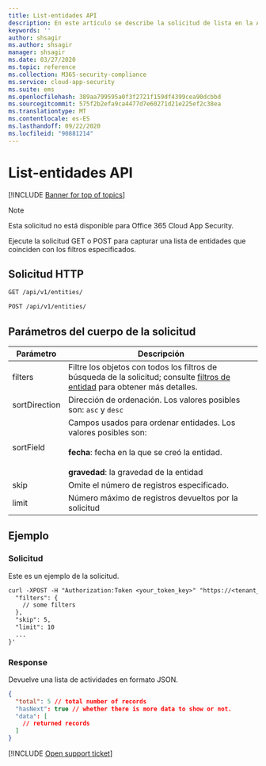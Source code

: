 ```yaml
---
title: List-entidades API
description: En este artículo se describe la solicitud de lista en la API de entidades de Cloud App Security.
keywords: ''
author: shsagir
ms.author: shsagir
manager: shsagir
ms.date: 03/27/2020
ms.topic: reference
ms.collection: M365-security-compliance
ms.service: cloud-app-security
ms.suite: ems
ms.openlocfilehash: 389aa799595a0f3f2721f159df4399cea90dcbbd
ms.sourcegitcommit: 575f2b2efa9ca4477d7e60271d21e225ef2c38ea
ms.translationtype: MT
ms.contentlocale: es-ES
ms.lasthandoff: 09/22/2020
ms.locfileid: "90881214"
---
```

# <a name="list---entities-api"></a>List-entidades API

[!INCLUDE [Banner for top of topics](includes/banner.md)]

> [!NOTE]
> Esta solicitud no está disponible para Office 365 Cloud App Security.

Ejecute la solicitud GET o POST para capturar una lista de entidades que coinciden con los filtros especificados.

## <a name="http-request"></a>Solicitud HTTP

```rest
GET /api/v1/entities/
```

```rest
POST /api/v1/entities/
```

## <a name="request-body-parameters"></a>Parámetros del cuerpo de la solicitud

| Parámetro | Descripción |
| --- | --- |
| filters | Filtre los objetos con todos los filtros de búsqueda de la solicitud; consulte [filtros de entidad](api-entities.md#filters) para obtener más detalles. |
| sortDirection | Dirección de ordenación. Los valores posibles son: `asc` y `desc` |
| sortField | Campos usados para ordenar entidades. Los valores posibles son:<br /><br />**fecha**: fecha en la que se creó la entidad.<br /><br />**gravedad**: la gravedad de la entidad |
| skip | Omite el número de registros especificado. |
| limit | Número máximo de registros devueltos por la solicitud |

## <a name="example"></a>Ejemplo

### <a name="request"></a>Solicitud

Este es un ejemplo de la solicitud.

```rest
curl -XPOST -H "Authorization:Token <your_token_key>" "https://<tenant_id>.<tenant_region>.contoso.com/api/v1/entities/" -d '{
  "filters": {
    // some filters
  },
  "skip": 5,
  "limit": 10
  ...
}'
```

### <a name="response"></a>Response

Devuelve una lista de actividades en formato JSON.

```json
{
  "total": 5 // total number of records
  "hasNext": true // whether there is more data to show or not.
  "data": [
    // returned records
  ]
}
```

[!INCLUDE [Open support ticket](includes/support.md)]
